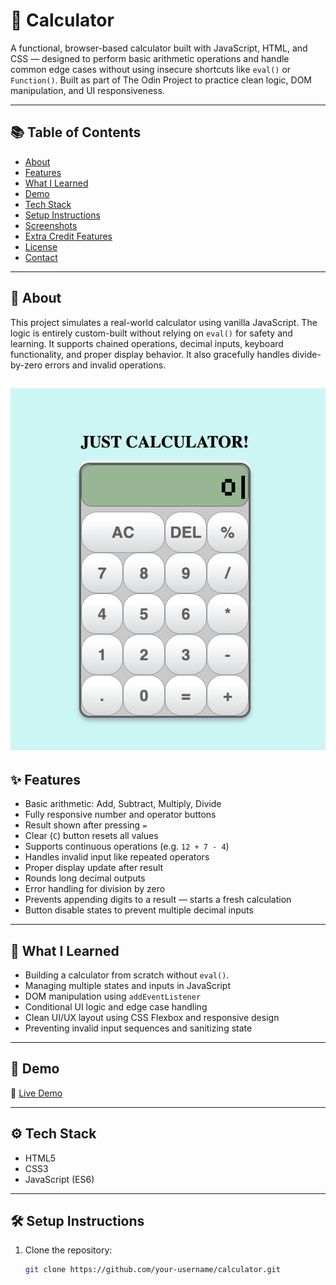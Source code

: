 # 🧮 Calculator

A functional, browser-based calculator built with JavaScript, HTML, and CSS — designed to perform basic arithmetic operations and handle common edge cases without using insecure shortcuts like `eval()` or `Function()`. Built as part of The Odin Project to practice clean logic, DOM manipulation, and UI responsiveness.

---

## 📚 Table of Contents

- [About](#about)
- [Features](#features)
- [What I Learned](#what-i-learned)
- [Demo](#demo)
- [Tech Stack](#tech-stack)
- [Setup Instructions](#setup-instructions)
- [Screenshots](#screenshots)
- [Extra Credit Features](#extra-credit-features)
- [License](#license)
- [Contact](#contact)

---

## 🧠 About

This project simulates a real-world calculator using vanilla JavaScript. The logic is entirely custom-built without relying on `eval()` for safety and learning. It supports chained operations, decimal inputs, keyboard functionality, and proper display behavior. It also gracefully handles divide-by-zero errors and invalid operations.

![Default Layout](screenshot/s1.png)
---

## ✨ Features

- Basic arithmetic: Add, Subtract, Multiply, Divide
- Fully responsive number and operator buttons
- Result shown after pressing `=`
- Clear (`C`) button resets all values
- Supports continuous operations (e.g. `12 + 7 - 4`)
- Handles invalid input like repeated operators
- Proper display update after result
- Rounds long decimal outputs
- Error handling for division by zero
- Prevents appending digits to a result — starts a fresh calculation
- Button disable states to prevent multiple decimal inputs

---

## 🧠 What I Learned

- Building a calculator from scratch without `eval()`.
- Managing multiple states and inputs in JavaScript
- DOM manipulation using `addEventListener`
- Conditional UI logic and edge case handling
- Clean UI/UX layout using CSS Flexbox and responsive design
- Preventing invalid input sequences and sanitizing state

---

## 🚀 Demo

🔗 [Live Demo](https://jobs-code.github.io/Calculator_TOP/)  

---

## ⚙️ Tech Stack

- HTML5
- CSS3
- JavaScript (ES6)

---

## 🛠 Setup Instructions

1. Clone the repository:
   ```bash
   git clone https://github.com/your-username/calculator.git
